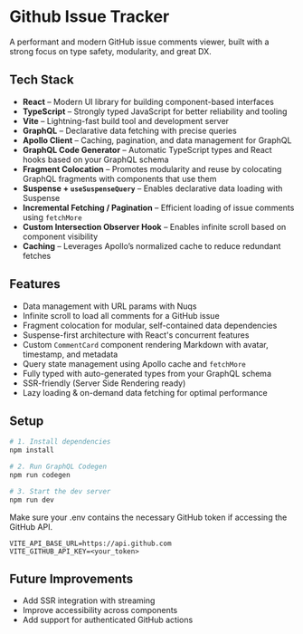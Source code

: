 # Github Issue Tracker

A performant and modern GitHub issue comments viewer, built with a strong focus on type safety, modularity, and great DX.

## Tech Stack

- **React** – Modern UI library for building component-based interfaces
- **TypeScript** – Strongly typed JavaScript for better reliability and tooling
- **Vite** – Lightning-fast build tool and development server
- **GraphQL** – Declarative data fetching with precise queries
- **Apollo Client** – Caching, pagination, and data management for GraphQL
- **GraphQL Code Generator** – Automatic TypeScript types and React hooks based on your GraphQL schema
- **Fragment Colocation** – Promotes modularity and reuse by colocating GraphQL fragments with components that use them
- **Suspense + `useSuspenseQuery`** – Enables declarative data loading with Suspense
- **Incremental Fetching / Pagination** – Efficient loading of issue comments using `fetchMore`
- **Custom Intersection Observer Hook** – Enables infinite scroll based on component visibility
- **Caching** – Leverages Apollo’s normalized cache to reduce redundant fetches

## Features

- Data management with URL params with Nuqs
- Infinite scroll to load all comments for a GitHub issue
- Fragment colocation for modular, self-contained data dependencies
- Suspense-first architecture with React's concurrent features
- Custom `CommentCard` component rendering Markdown with avatar, timestamp, and metadata
- Query state management using Apollo cache and `fetchMore`
- Fully typed with auto-generated types from your GraphQL schema
- SSR-friendly (Server Side Rendering ready)
- Lazy loading & on-demand data fetching for optimal performance


## Setup

```bash
# 1. Install dependencies
npm install

# 2. Run GraphQL Codegen
npm run codegen

# 3. Start the dev server
npm run dev
```

Make sure your .env contains the necessary GitHub token if accessing the GitHub API.

```
VITE_API_BASE_URL=https://api.github.com
VITE_GITHUB_API_KEY=<your_token>
```

## Future Improvements
- Add SSR integration with streaming
- Improve accessibility across components
- Add support for authenticated GitHub actions
